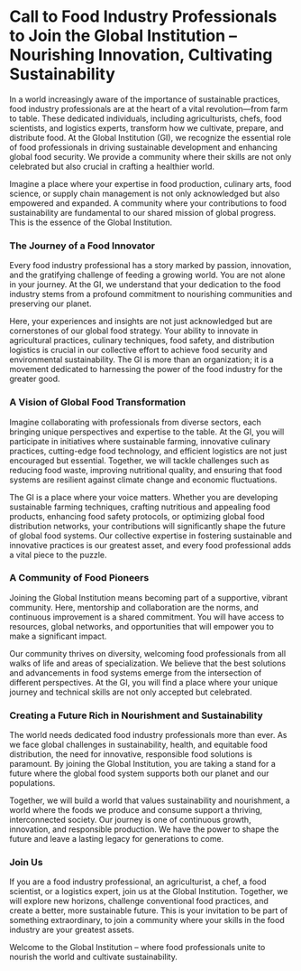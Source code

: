 # Call to Food Industry Professionals to Join the Global Institution – Nourishing Innovation, Cultivating Sustainability

In a world increasingly aware of the importance of sustainable practices, food industry professionals are at the heart of a vital revolution—from farm to table. These dedicated individuals, including agriculturists, chefs, food scientists, and logistics experts, transform how we cultivate, prepare, and distribute food. At the Global Institution (GI), we recognize the essential role of food professionals in driving sustainable development and enhancing global food security. We provide a community where their skills are not only celebrated but also crucial in crafting a healthier world.

Imagine a place where your expertise in food production, culinary arts, food science, or supply chain management is not only acknowledged but also empowered and expanded. A community where your contributions to food sustainability are fundamental to our shared mission of global progress. This is the essence of the Global Institution.

### The Journey of a Food Innovator
Every food industry professional has a story marked by passion, innovation, and the gratifying challenge of feeding a growing world. You are not alone in your journey. At the GI, we understand that your dedication to the food industry stems from a profound commitment to nourishing communities and preserving our planet.

Here, your experiences and insights are not just acknowledged but are cornerstones of our global food strategy. Your ability to innovate in agricultural practices, culinary techniques, food safety, and distribution logistics is crucial in our collective effort to achieve food security and environmental sustainability. The GI is more than an organization; it is a movement dedicated to harnessing the power of the food industry for the greater good.

### A Vision of Global Food Transformation
Imagine collaborating with professionals from diverse sectors, each bringing unique perspectives and expertise to the table. At the GI, you will participate in initiatives where sustainable farming, innovative culinary practices, cutting-edge food technology, and efficient logistics are not just encouraged but essential. Together, we will tackle challenges such as reducing food waste, improving nutritional quality, and ensuring that food systems are resilient against climate change and economic fluctuations.

The GI is a place where your voice matters. Whether you are developing sustainable farming techniques, crafting nutritious and appealing food products, enhancing food safety protocols, or optimizing global food distribution networks, your contributions will significantly shape the future of global food systems. Our collective expertise in fostering sustainable and innovative practices is our greatest asset, and every food professional adds a vital piece to the puzzle.

### A Community of Food Pioneers
Joining the Global Institution means becoming part of a supportive, vibrant community. Here, mentorship and collaboration are the norms, and continuous improvement is a shared commitment. You will have access to resources, global networks, and opportunities that will empower you to make a significant impact.

Our community thrives on diversity, welcoming food professionals from all walks of life and areas of specialization. We believe that the best solutions and advancements in food systems emerge from the intersection of different perspectives. At the GI, you will find a place where your unique journey and technical skills are not only accepted but celebrated.

### Creating a Future Rich in Nourishment and Sustainability
The world needs dedicated food industry professionals more than ever. As we face global challenges in sustainability, health, and equitable food distribution, the need for innovative, responsible food solutions is paramount. By joining the Global Institution, you are taking a stand for a future where the global food system supports both our planet and our populations.

Together, we will build a world that values sustainability and nourishment, a world where the foods we produce and consume support a thriving, interconnected society. Our journey is one of continuous growth, innovation, and responsible production. We have the power to shape the future and leave a lasting legacy for generations to come.

### Join Us
If you are a food industry professional, an agriculturist, a chef, a food scientist, or a logistics expert, join us at the Global Institution. Together, we will explore new horizons, challenge conventional food practices, and create a better, more sustainable future. This is your invitation to be part of something extraordinary, to join a community where your skills in the food industry are your greatest assets.

Welcome to the Global Institution – where food professionals unite to nourish the world and cultivate sustainability.
